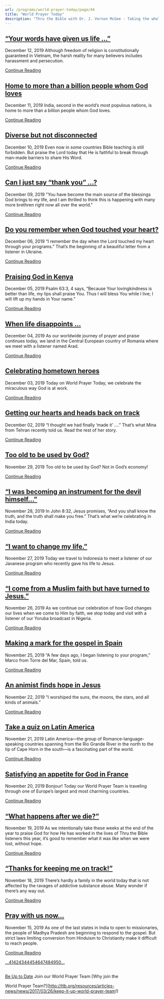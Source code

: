 ```yaml
---
url: /programs/world-prayer-today/page/44
title: "World Prayer Today"
description: "Thru the Bible with Dr. J. Vernon McGee - Taking the whole Word to the whole world"
---
```







## [“Your words have given us life …”](../world-prayer-today/2019/12/12/your-words-have-given-us-life)


December 12, 2019
Although freedom of religion is constitutionally guaranteed in Vietnam, the harsh reality for many believers includes harassment and persecution. 


[Continue Reading](../world-prayer-today/2019/12/12/your-words-have-given-us-life)




## [Home to more than a billion people whom God loves](../world-prayer-today/2019/12/11/home-to-more-than-a-billion-people-whom-god-loves)


December 11, 2019
India, second in the world’s most populous nations, is home to more than a billion people whom God loves. 


[Continue Reading](../world-prayer-today/2019/12/11/home-to-more-than-a-billion-people-whom-god-loves)




## [Diverse but not disconnected](../world-prayer-today/2019/12/10/diverse-but-not-disconnected)


December 10, 2019
Even now in some countries Bible teaching is still forbidden. But praise the Lord today that He is faithful to break through man-made barriers to share His Word.


[Continue Reading](../world-prayer-today/2019/12/10/diverse-but-not-disconnected)




## [Can I just say “thank you” …?](../world-prayer-today/2019/12/09/can-i-just-say-thank-you)


December 09, 2019
"You have become the main source of the blessings God brings to my life, and I am thrilled to think this is happening with many more brethren right now all over the world."


[Continue Reading](../world-prayer-today/2019/12/09/can-i-just-say-thank-you)




## [Do you remember when God touched your heart?](../world-prayer-today/2019/12/06/do-you-remember-when-god-touched-your-heart)


December 06, 2019
“I remember the day when the Lord touched my heart through your programs.” That’s the beginning of a beautiful letter from a listener in Ukraine.


[Continue Reading](../world-prayer-today/2019/12/06/do-you-remember-when-god-touched-your-heart)




## [Praising God in Kenya](../world-prayer-today/2019/12/05/praising-god-in-kenya)


December 05, 2019
Psalm 63:3, 4 says, “Because Your lovingkindness is better than life, my lips shall praise You. Thus I will bless You while I live; I will lift up my hands in Your name.”


[Continue Reading](../world-prayer-today/2019/12/05/praising-god-in-kenya)




## [When life disappoints …](../world-prayer-today/2019/12/04/when-life-disappoints)


December 04, 2019
As our worldwide journey of prayer and praise continues today, we land in the Central European country of Romania where we meet with a listener named Arad.


[Continue Reading](../world-prayer-today/2019/12/04/when-life-disappoints)




## [Celebrating hometown heroes](../world-prayer-today/2019/12/03/celebrating-hometown-heroes)


December 03, 2019
Today on World Prayer Today, we celebrate the miraculous way God is at work.


[Continue Reading](../world-prayer-today/2019/12/03/celebrating-hometown-heroes)




## [Getting our hearts and heads back on track](../world-prayer-today/2019/12/02/getting-our-hearts-and-heads-back-on-track)


December 02, 2019
“I thought we had finally ‘made it’ ….” That’s what Mina from Tehran recently told us. Read the rest of her story.


[Continue Reading](../world-prayer-today/2019/12/02/getting-our-hearts-and-heads-back-on-track)




## [Too old to be used by God?](../world-prayer-today/2019/11/29/too-old-to-be-used-by-god)


November 29, 2019
Too old to be used by God? Not in God’s economy! 


[Continue Reading](../world-prayer-today/2019/11/29/too-old-to-be-used-by-god)




## [“I was becoming an instrument for the devil himself…”](../world-prayer-today/2019/11/28/i-was-becoming-an-instrument-for-the-devil-himself)


November 28, 2019
In John 8:32, Jesus promises, “And you shall know the truth, and the truth shall make you free.” That’s what we’re celebrating in India today. 


[Continue Reading](../world-prayer-today/2019/11/28/i-was-becoming-an-instrument-for-the-devil-himself)




## [“I want to change my life.”](../world-prayer-today/2019/11/27/i-want-to-change-my-life-)


November 27, 2019
Today we travel to Indonesia to meet a listener of our Javanese program who recently gave his life to Jesus. 


[Continue Reading](../world-prayer-today/2019/11/27/i-want-to-change-my-life-)




## [“I come from a Muslim faith but have turned to Jesus.”](../world-prayer-today/2019/11/26/i-come-from-a-muslim-faith-but-have-turned-to-jesus-)


November 26, 2019
As we continue our celebration of how God changes our lives when we come to Him by faith, we stop today and visit with a listener of our Yoruba broadcast in Nigeria. 


[Continue Reading](../world-prayer-today/2019/11/26/i-come-from-a-muslim-faith-but-have-turned-to-jesus-)




## [Making a mark for the gospel in Spain](../world-prayer-today/2019/11/25/making-a-mark-for-the-gospel-in-spain)


November 25, 2019
“A few days ago, I began listening to your program,” Marco from Torre del Mar, Spain, told us. 


[Continue Reading](../world-prayer-today/2019/11/25/making-a-mark-for-the-gospel-in-spain)




## [An animist finds hope in Jesus](../world-prayer-today/2019/11/22/an-animist-finds-hope-in-jesus)


November 22, 2019
“I worshiped the suns, the moons, the stars, and all kinds of animals.”


[Continue Reading](../world-prayer-today/2019/11/22/an-animist-finds-hope-in-jesus)




## [Take a quiz on Latin America](../world-prayer-today/2019/11/21/take-a-quiz-on-latin-america)


November 21, 2019
Latin America—the group of Romance-language-speaking countries spanning from the Rio Grande River in the north to the tip of Cape Horn in the south—is a fascinating part of the world. 


[Continue Reading](../world-prayer-today/2019/11/21/take-a-quiz-on-latin-america)




## [Satisfying an appetite for God in France](../world-prayer-today/2019/11/20/satisfying-an-appetite-for-god-in-france)


November 20, 2019
Bonjour! Today our World Prayer Team is traveling through one of Europe’s largest and most charming countries. 


[Continue Reading](../world-prayer-today/2019/11/20/satisfying-an-appetite-for-god-in-france)




## [“What happens after we die?”](../world-prayer-today/2019/11/19/what-happens-after-we-die)


November 19, 2019
As we intentionally take these weeks at the end of the year to praise God for how He has worked in the lives of Thru the Bible listeners this year, it’s good to remember what it was like when we were lost, without hope. 


[Continue Reading](../world-prayer-today/2019/11/19/what-happens-after-we-die)




## [“Thanks for keeping me on track!”](../world-prayer-today/2019/11/18/thanks-for-keeping-me-on-track!)


November 18, 2019
There’s hardly a family in the world today that is not affected by the ravages of addictive substance abuse. Many wonder if there’s any way out. 


[Continue Reading](../world-prayer-today/2019/11/18/thanks-for-keeping-me-on-track!)




## [Pray with us now…](../world-prayer-today/2019/11/15/pray-with-us-now)


November 15, 2019
As one of the last states in India to open to missionaries, the people of Madhya Pradesh are beginning to respond to the gospel. But strict laws limiting conversion from Hinduism to Christianity make it difficult to reach people.


[Continue Reading](../world-prayer-today/2019/11/15/pray-with-us-now)





[...](https://ttb.org/programs/world-prayer-today/page/40)[41](https://ttb.org/programs/world-prayer-today/page/41)[42](https://ttb.org/programs/world-prayer-today/page/42)[43](https://ttb.org/programs/world-prayer-today/page/43)[44](https://ttb.org/programs/world-prayer-today/page/44)[45](https://ttb.org/programs/world-prayer-today/page/45)[46](https://ttb.org/programs/world-prayer-today/page/46)[47](https://ttb.org/programs/world-prayer-today/page/47)[48](https://ttb.org/programs/world-prayer-today/page/48)[49](https://ttb.org/programs/world-prayer-today/page/49)[50](https://ttb.org/programs/world-prayer-today/page/50)[...](https://ttb.org/programs/world-prayer-today/page/51)





## 




[Be Up to Date](http://feeds.feedburner.com/WorldPrayerToday "World Prayer Today RSS Feed")
Join our World Prayer Team
[Why join the  

World Prayer Team?](http://ttb.org/resources/articles-news/news/2017/03/26/keep-it-up-world-prayer-team!)




